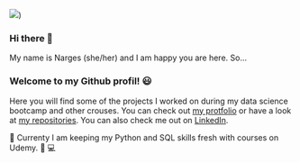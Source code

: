 ![](https://komarev.com/ghpvc/?username=NargesEl&color=2eb8a3&style=plastic&label=Profile+visitors))

### Hi there 👋
My name is Narges (she/her) and I am happy you are here. So...

### Welcome to my Github profil! :smiley:

Here you will find some of the projects I worked on during my data science bootcamp and other crouses. You can check out [my protfolio](https://nargesel.github.io/My-Portfolio/) or have a look at [my repositories](https://github.com/NargesEl?tab=repositories). You can also check me out on [LinkedIn](https://www.linkedin.com/in/nelazm/).

:open_book:  Currenty I am keeping my Python and SQL skills fresh with courses on Udemy. 	:brain: :computer:



<!--
**NargesEl/NargesEL** is a ✨ _special_ ✨ repository because its `README.md` (this file) appears on your GitHub profile.

Here are some ideas to get you started:

- 🔭 I’m currently working on ...
- 🌱 I’m currently learning ...
- 👯 I’m looking to collaborate on ...
- 🤔 I’m looking for help with ...
- 💬 Ask me about ...
- 📫 How to reach me: ...
- 😄 Pronouns: ...
- ⚡ Fun fact: ...
-->
